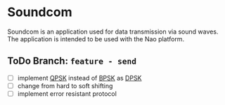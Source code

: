 # Soundcom

Soundcom is an application used for data transmission via sound waves.
The application is intended to be used with the Nao platform.

## ToDo Branch: `feature - send`

-   [ ] implement [QPSK](https://en.wikipedia.org/wiki/Phase-shift_keying#Quadrature_phase-shift_keying_.28QPSK.29) instead of [BPSK](https://en.wikipedia.org/wiki/Phase-shift_keying#Binary_phase-shift_keying_.28BPSK.29) as [DPSK](https://en.wikipedia.org/wiki/Phase-shift_keying#Differential_phase-shift_keying_.28DPSK.29)
-   [ ] change from hard to soft shifting
-   [ ] implement error resistant protocol
